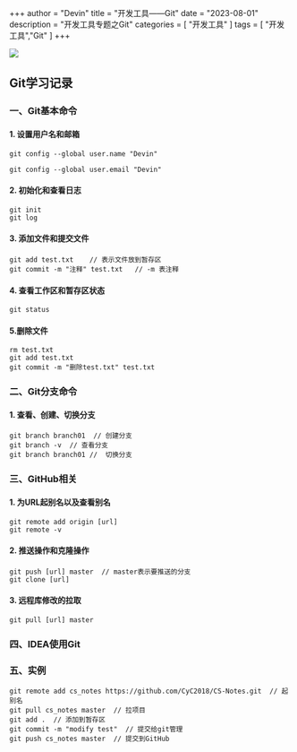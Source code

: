 +++
author = "Devin"
title = "开发工具——Git"
date = "2023-08-01"
description = "开发工具专题之Git"
categories = [
    "开发工具"
]
tags = [
    "开发工具","Git"
]
+++

![](1.jpg)

## Git学习记录

### 一、Git基本命令

#### 1. 设置用户名和邮箱

```gas
git config --global user.name "Devin"

git config --global user.email "Devin"
```

#### 2. 初始化和查看日志

```gas
git init
git log
```

#### 3. 添加文件和提交文件

```gas
git add test.txt    // 表示文件放到暂存区
git commit -m "注释" test.txt   // -m 表注释
```

#### 4. 查看工作区和暂存区状态

```gas
git status
```

#### 5.删除文件

```gas
rm test.txt
git add test.txt
git commit -m "删除test.txt" test.txt
```

### 二、Git分支命令

#### 1. 查看、创建、切换分支

```gas
git branch branch01  // 创建分支
git branch -v  // 查看分支
git branch branch01 //  切换分支
```

### 三、GitHub相关

#### 1. 为URL起别名以及查看别名

```gas
git remote add origin [url]
git remote -v
```

#### 2. 推送操作和克隆操作

```gas
git push [url] master  // master表示要推送的分支
git clone [url]
```

#### 3. 远程库修改的拉取

```gas
git pull [url] master
```

### 四、IDEA使用Git



### 五、实例

```gas
git remote add cs_notes https://github.com/CyC2018/CS-Notes.git  // 起别名
git pull cs_notes master  // 拉项目
git add .  // 添加到暂存区
git commit -m "modify test"  // 提交给git管理
git push cs_notes master  // 提交到GitHub
```



